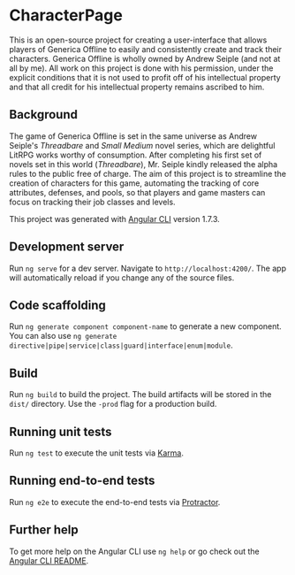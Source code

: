 # CharacterPage

This is an open-source project for creating a user-interface that allows players of Generica Offline to easily and consistently create and track their characters. Generica Offline is wholly owned by Andrew Seiple (and not at all by me). All work on this project is done with his permission, under the explicit conditions that it is not used to profit off of his intellectual property and that all credit for his intellectual property remains ascribed to him.

## Background

The game of Generica Offline is set in the same universe as Andrew Seiple's _Threadbare_ and _Small Medium_ novel series, which are delightful LitRPG works worthy of consumption. After completing his first set of novels set in this world (_Threadbare_), Mr. Seiple kindly released the alpha rules to the public free of charge. The aim of this project is to streamline the creation of characters for this game, automating the tracking of core attributes, defenses, and pools, so that players and game masters can focus on tracking their job classes and levels.

This project was generated with [Angular CLI](https://github.com/angular/angular-cli) version 1.7.3.

## Development server

Run `ng serve` for a dev server. Navigate to `http://localhost:4200/`. The app will automatically reload if you change any of the source files.

## Code scaffolding

Run `ng generate component component-name` to generate a new component. You can also use `ng generate directive|pipe|service|class|guard|interface|enum|module`.

## Build

Run `ng build` to build the project. The build artifacts will be stored in the `dist/` directory. Use the `-prod` flag for a production build.

## Running unit tests

Run `ng test` to execute the unit tests via [Karma](https://karma-runner.github.io).

## Running end-to-end tests

Run `ng e2e` to execute the end-to-end tests via [Protractor](http://www.protractortest.org/).

## Further help

To get more help on the Angular CLI use `ng help` or go check out the [Angular CLI README](https://github.com/angular/angular-cli/blob/master/README.md).
